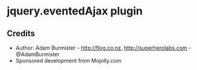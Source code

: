 jquery.eventedAjax plugin
=========================

Credits
-------
* Author: Adam Burmister - http://flog.co.nz, http://superherolabs.com - @AdamBurmister
* Sponsored development from Mojolly.com